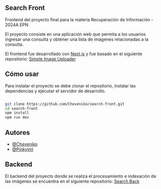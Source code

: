 ## Search Front

Frontend del proyecto final para la materia Recuperación de Información - 2024A EPN

El proyecto consiste en una aplicación web que permita a los usuarios ingresar una consulta y obtener una lista de imágenes relacionadas a la consulta.

El frontend fue desarrollado con [Next.js](https://nextjs.org/) y fue basado en el siguiente repositorio: [Simple Image Uploader](https://github.com/Cheveniko/simple-image-uploader)

## Cómo usar

Para instalar el proyecto se debe clonar el repositorio, instalar las dependencias y ejecutar el servidor de desarrollo.

```bash

git clone https://github.com/Cheveniko/search-front.git
cd search-front
npm install
npm run dev

```

## Autores

- [@Cheveniko](https://github.com/Cheveniko)
- [@Pinkylml](https://github.com/Pinkylml)

## Backend

El backend del proyecto donde se realiza el procesamiento e indexación de las imágenes se encuentra en el siguiente repositorio: [Search Back](https://github.com/Cheveniko/search-back)
